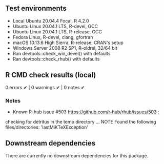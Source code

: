 ## Test environments

* Local Ubuntu 20.04.4 Focal, R 4.2.0
* Ubuntu Linux 20.04.1 LTS, R-devel, GCC
* Ubuntu Linux 20.04.1 LTS, R-release, GCC
* Fedora Linux, R-devel, clang, gfortran
* macOS 10.13.6 High Sierra, R-release, CRAN's setup
* Windows Server 2008 R2 SP1, R-oldrel, 32/64 bit
* Ran devtools::check_win_devel() with defaults
* Ran devtools::check_rhub() with defaults

## R CMD check results (local)

0 errors ✔ | 0 warnings ✔ | 0 notes ✔

### Notes

*  Known R-hub issue #503 https://github.com/r-hub/rhub/issues/503 : 

checking for detritus in the temp directory ... NOTE
Found the following files/directories:
  'lastMiKTeXException'

## Downstream dependencies

There are currently no downstream dependencies for this package.
